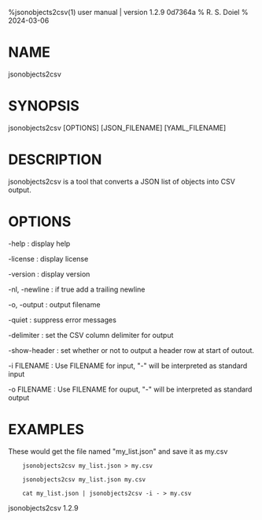 %jsonobjects2csv(1) user manual | version 1.2.9 0d7364a
% R. S. Doiel
% 2024-03-06

# NAME

jsonobjects2csv

# SYNOPSIS

jsonobjects2csv [OPTIONS] [JSON_FILENAME] [YAML_FILENAME]

# DESCRIPTION

jsonobjects2csv is a tool that converts a JSON list of objects into CSV output.

# OPTIONS

-help
: display help

-license
: display license

-version
: display version

-nl, -newline
: if true add a trailing newline

-o, -output
: output filename

-quiet
: suppress error messages

-delimiter
: set the CSV column delimiter for output

-show-header
: set whether or not to output a header row at start of outout.

-i FILENAME
: Use  FILENAME for input, "-" will be interpreted as standard input

-o FILENAME
: Use FILENAME for ouput, "-" will be interpreted as standard output


# EXAMPLES

These would get the file named "my_list.json" and save it as my.csv

~~~
    jsonobjects2csv my_list.json > my.csv

	jsonobjects2csv my_list.json my.csv

	cat my_list.json | jsonobjects2csv -i - > my.csv
~~~

jsonobjects2csv 1.2.9


